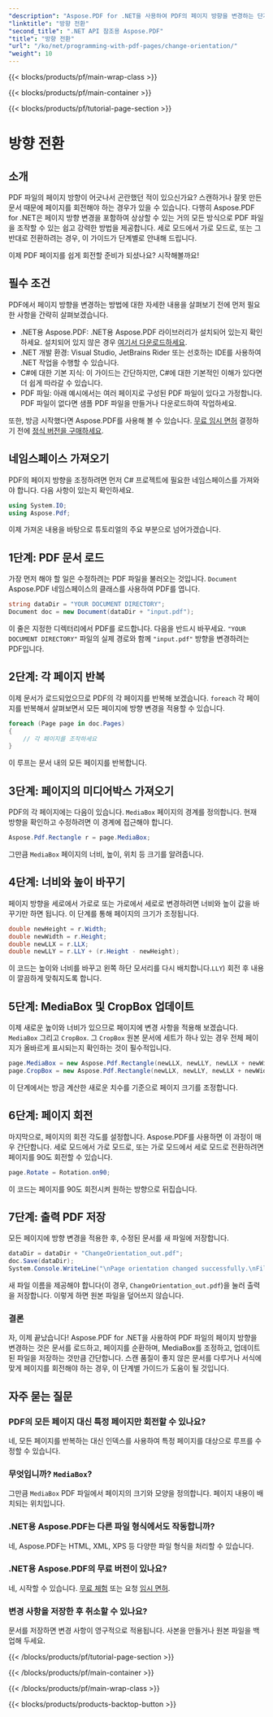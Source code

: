 ```yaml
---
"description": "Aspose.PDF for .NET을 사용하여 PDF의 페이지 방향을 변경하는 단계별 가이드입니다. 쉽게 따라 하고 프로젝트에 구현할 수 있습니다."
"linktitle": "방향 전환"
"second_title": ".NET API 참조용 Aspose.PDF"
"title": "방향 전환"
"url": "/ko/net/programming-with-pdf-pages/change-orientation/"
"weight": 10
---
```


{{< blocks/products/pf/main-wrap-class >}}

{{< blocks/products/pf/main-container >}}

{{< blocks/products/pf/tutorial-page-section >}}

# 방향 전환

## 소개

PDF 파일의 페이지 방향이 어긋나서 곤란했던 적이 있으신가요? 스캔하거나 잘못 만든 문서 때문에 페이지를 회전해야 하는 경우가 있을 수 있습니다. 다행히 Aspose.PDF for .NET은 페이지 방향 변경을 포함하여 상상할 수 있는 거의 모든 방식으로 PDF 파일을 조작할 수 있는 쉽고 강력한 방법을 제공합니다. 세로 모드에서 가로 모드로, 또는 그 반대로 전환하려는 경우, 이 가이드가 단계별로 안내해 드립니다.

이제 PDF 페이지를 쉽게 회전할 준비가 되셨나요? 시작해볼까요!

## 필수 조건

PDF에서 페이지 방향을 변경하는 방법에 대한 자세한 내용을 살펴보기 전에 먼저 필요한 사항을 간략히 살펴보겠습니다.

- .NET용 Aspose.PDF: .NET용 Aspose.PDF 라이브러리가 설치되어 있는지 확인하세요. 설치되어 있지 않은 경우 [여기서 다운로드하세요](https://releases.aspose.com/pdf/net/).
- .NET 개발 환경: Visual Studio, JetBrains Rider 또는 선호하는 IDE를 사용하여 .NET 작업을 수행할 수 있습니다.
- C#에 대한 기본 지식: 이 가이드는 간단하지만, C#에 대한 기본적인 이해가 있다면 더 쉽게 따라갈 수 있습니다.
- PDF 파일: 아래 예시에서는 여러 페이지로 구성된 PDF 파일이 있다고 가정합니다. PDF 파일이 없다면 샘플 PDF 파일을 만들거나 다운로드하여 작업하세요.

또한, 방금 시작했다면 Aspose.PDF를 사용해 볼 수 있습니다. [무료 임시 면허](https://purchase.aspose.com/temporary-license/) 결정하기 전에 [정식 버전을 구매하세요](https://purchase.aspose.com/buy).

## 네임스페이스 가져오기

PDF의 페이지 방향을 조정하려면 먼저 C# 프로젝트에 필요한 네임스페이스를 가져와야 합니다. 다음 사항이 있는지 확인하세요.

```csharp
using System.IO;
using Aspose.Pdf;
```

이제 가져온 내용을 바탕으로 튜토리얼의 주요 부분으로 넘어가겠습니다.

## 1단계: PDF 문서 로드

가장 먼저 해야 할 일은 수정하려는 PDF 파일을 불러오는 것입니다. `Document` Aspose.PDF 네임스페이스의 클래스를 사용하여 PDF를 엽니다.

```csharp
string dataDir = "YOUR DOCUMENT DIRECTORY";
Document doc = new Document(dataDir + "input.pdf");
```

이 줄은 지정한 디렉터리에서 PDF를 로드합니다. 다음을 반드시 바꾸세요. `"YOUR DOCUMENT DIRECTORY"` 파일의 실제 경로와 함께 `"input.pdf"` 방향을 변경하려는 PDF입니다.

## 2단계: 각 페이지 반복

이제 문서가 로드되었으므로 PDF의 각 페이지를 반복해 보겠습니다. `foreach` 각 페이지를 반복해서 살펴보면서 모든 페이지에 방향 변경을 적용할 수 있습니다.

```csharp
foreach (Page page in doc.Pages)
{
    // 각 페이지를 조작하세요
}
```

이 루프는 문서 내의 모든 페이지를 반복합니다.

## 3단계: 페이지의 미디어박스 가져오기

PDF의 각 페이지에는 다음이 있습니다. `MediaBox` 페이지의 경계를 정의합니다. 현재 방향을 확인하고 수정하려면 이 경계에 접근해야 합니다.

```csharp
Aspose.Pdf.Rectangle r = page.MediaBox;
```

그만큼 `MediaBox` 페이지의 너비, 높이, 위치 등 크기를 알려줍니다.

## 4단계: 너비와 높이 바꾸기

페이지 방향을 세로에서 가로로 또는 가로에서 세로로 변경하려면 너비와 높이 값을 바꾸기만 하면 됩니다. 이 단계를 통해 페이지의 크기가 조정됩니다.

```csharp
double newHeight = r.Width;
double newWidth = r.Height;
double newLLX = r.LLX;
double newLLY = r.LLY + (r.Height - newHeight);
```

이 코드는 높이와 너비를 바꾸고 왼쪽 하단 모서리를 다시 배치합니다.`LLY`) 회전 후 내용이 깔끔하게 맞춰지도록 합니다.

## 5단계: MediaBox 및 CropBox 업데이트

이제 새로운 높이와 너비가 있으므로 페이지에 변경 사항을 적용해 보겠습니다. `MediaBox` 그리고 `CropBox`. 그 `CropBox` 원본 문서에 세트가 하나 있는 경우 전체 페이지가 올바르게 표시되는지 확인하는 것이 필수적입니다.

```csharp
page.MediaBox = new Aspose.Pdf.Rectangle(newLLX, newLLY, newLLX + newWidth, newLLY + newHeight);
page.CropBox = new Aspose.Pdf.Rectangle(newLLX, newLLY, newLLX + newWidth, newLLY + newHeight);
```

이 단계에서는 방금 계산한 새로운 치수를 기준으로 페이지 크기를 조정합니다.

## 6단계: 페이지 회전

마지막으로, 페이지의 회전 각도를 설정합니다. Aspose.PDF를 사용하면 이 과정이 매우 간단합니다. 세로 모드에서 가로 모드로, 또는 가로 모드에서 세로 모드로 전환하려면 페이지를 90도 회전할 수 있습니다.

```csharp
page.Rotate = Rotation.on90;
```

이 코드는 페이지를 90도 회전시켜 원하는 방향으로 뒤집습니다.

## 7단계: 출력 PDF 저장

모든 페이지에 방향 변경을 적용한 후, 수정된 문서를 새 파일에 저장합니다. 

```csharp
dataDir = dataDir + "ChangeOrientation_out.pdf";
doc.Save(dataDir);
System.Console.WriteLine("\nPage orientation changed successfully.\nFile saved at " + dataDir);
```

새 파일 이름을 제공해야 합니다(이 경우, `ChangeOrientation_out.pdf`)을 눌러 출력을 저장합니다. 이렇게 하면 원본 파일을 덮어쓰지 않습니다.

### 결론

자, 이제 끝났습니다! Aspose.PDF for .NET을 사용하여 PDF 파일의 페이지 방향을 변경하는 것은 문서를 로드하고, 페이지를 순환하며, MediaBox를 조정하고, 업데이트된 파일을 저장하는 것만큼 간단합니다. 스캔 품질이 좋지 않은 문서를 다루거나 서식에 맞게 페이지를 회전해야 하는 경우, 이 단계별 가이드가 도움이 될 것입니다.

## 자주 묻는 질문

### PDF의 모든 페이지 대신 특정 페이지만 회전할 수 있나요?  
네, 모든 페이지를 반복하는 대신 인덱스를 사용하여 특정 페이지를 대상으로 루프를 수정할 수 있습니다.

### 무엇입니까? `MediaBox`?  
그만큼 `MediaBox` PDF 파일에서 페이지의 크기와 모양을 정의합니다. 페이지 내용이 배치되는 위치입니다.

### .NET용 Aspose.PDF는 다른 파일 형식에서도 작동합니까?  
네, Aspose.PDF는 HTML, XML, XPS 등 다양한 파일 형식을 처리할 수 있습니다.

### .NET용 Aspose.PDF의 무료 버전이 있나요?  
네, 시작할 수 있습니다. [무료 체험](https://releases.aspose.com/) 또는 요청 [임시 면허](https://purchase.aspose.com/temporary-license/).

### 변경 사항을 저장한 후 취소할 수 있나요?  
문서를 저장하면 변경 사항이 영구적으로 적용됩니다. 사본을 만들거나 원본 파일을 백업해 두세요.

{{< /blocks/products/pf/tutorial-page-section >}}

{{< /blocks/products/pf/main-container >}}

{{< /blocks/products/pf/main-wrap-class >}}

{{< blocks/products/products-backtop-button >}}